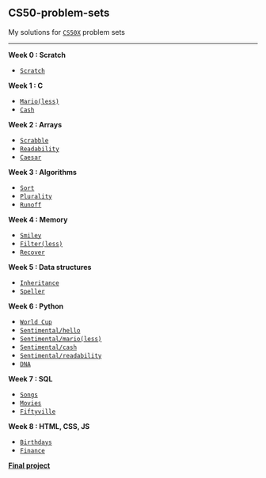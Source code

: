 <h2> CS50-problem-sets</h2>
My solutions for <code><a href="https://cs50.harvard.edu/x/2023/">CS50X<a></code> problem sets


---

<b>Week 0 : Scratch</b>
+ <code><a href="https://github.com/elinamad/CS50-problem-sets/tree/main/scratch">Scratch</a></code>

<b>Week 1 : C</b>
+ <code><a href="">Mario(less)</a></code>
+ <code><a href="">Cash</a></code>

<b>Week 2 : Arrays</b>
+ <code><a href="">Scrabble</a></code>
+ <code><a href="">Readability</a></code>
+ <code><a href="">Caesar</a></code>

<b>Week 3 : Algorithms</b>
+ <code><a href="">Sort</a></code>
+ <code><a href="">Plurality</a></code>
+ <code><a href="">Runoff</a></code>

<b>Week 4 : Memory</b>
+ <code><a href="">Smiley</a></code>
+ <code><a href="">Filter(less)</a></code>
+ <code><a href="">Recover</a></code>

<b>Week 5 : Data structures</b>
+ <code><a href="">Inheritance</a></code>
+ <code><a href="">Speller</a></code>

<b>Week 6 : Python</b>
+ <code><a href="">World Cup</a></code>
+ <code><a href="">Sentimental/hello</a></code>
+ <code><a href="">Sentimental/mario(less)</a></code>
+ <code><a href="">Sentimental/cash</a></code>
+ <code><a href="">Sentimental/readability</a></code>
+ <code><a href="">DNA</a></code>

<b>Week 7 : SQL</b>
+ <code><a href="">Songs</a></code>
+ <code><a href="">Movies</a></code>
+ <code><a href="">Fiftyville</a></code>

<b>Week 8 : HTML, CSS, JS</b>
+ <code><a href="">Birthdays</a></code>
+ <code><a href="">Finance</a></code>

<b><a href="https://github.com/elinamad/pomodoro">Final project</a></b>